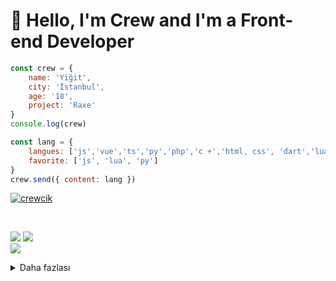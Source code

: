 # 👋 Hello, I'm **Crew** and I'm a **Front-end Developer**

```js
const crew = {
    name: 'Yiğit',
    city: 'İstanbul',
    age: '18',
    project: 'Raxe'
}
console.log(crew)
```

```js
const lang = {
    langues: ['js','vue','ts','py','php','c +','html, css', 'dart','lua', 'rust'],
    favorite: ['js', 'lua', 'py']
}
crew.send({ content: lang })
```

<p align="left"> <a href="https://github.com/ryo-ma/github-profile-trophy"><img src="https://github-profile-trophy.vercel.app/?username=crewcik" alt="crewcik" /></a> </p>

<!-- BLOG-POST-LIST:START -->
<!-- BLOG-POST-LIST:END -->
&nbsp;
<p align="left">
<a href="https://discord.gg/hu6XpsVxnP" target"blank_"><img src="https://img.shields.io/badge/Raxe Support%20-7289DA.svg?&style=for-the-badge&logo=discord&logoColor"></a>
<a href="https://discord.com/users/992903509701828679" target"blank_"><img src="https://img.shields.io/badge/Crew%20-7289DA.svg?&style=for-the-badge&logo=discord&logoColor"></a>
</br><img src="https://komarev.com/ghpvc/?username=crewcik&"/>

<details>
<summary>Daha fazlası</summary>
<img align="5px" width="38%" src="https://github-readme-stats.vercel.app/api/top-langs?username=crewcik&theme=dark&show_icons=true&locale=en&layout=compact" alt="crewcik"/>
<img align="auto" width="50%" src="https://github-readme-stats.vercel.app/api?username=crewcik&theme=dark&show_icons=true&locale=en" alt="crewcik"/>
<img align="auto" width="49%" src="https://github-readme-streak-stats.herokuapp.com/?user=crewcik&" alt="crewcik" />
 
[![Discord Presence](https://lanyard-profile-readme.vercel.app/api/992903509701828679?theme=light&bg=ecf&animated=false&hideDiscrim=true&borderRadius=10px&idleMessage=Starlarsangüzelolur)](https://discord.com/users/992903509701828679)
</details>
